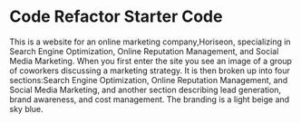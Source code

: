 # Code Refactor Starter Code
This is a website for an online marketing company,Horiseon, specializing in Search Engine Optimization, Online Reputation Management, and Social Media Marketing. When you first enter the site you see an image of a group of coworkers discussing a marketing strategy. It is then broken up into four sections:Search Engine Optimization, Online Reputation Management, and Social Media Marketing, and another section describing lead generation, brand awareness, and cost management. The branding is a light beige and sky blue. 